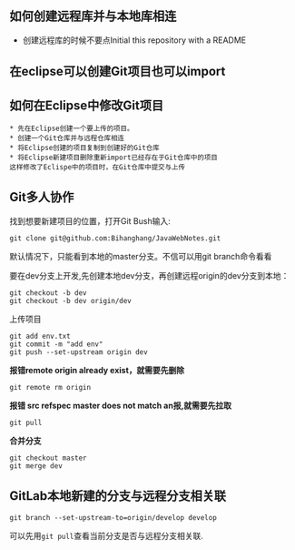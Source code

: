 ## 如何创建远程库并与本地库相连

* 创建远程库的时候不要点Initial this repository with a README

## 在eclipse可以创建Git项目也可以import

## 如何在Eclipse中修改Git项目

    * 先在Eclipse创建一个要上传的项目。
    * 创建一个Git仓库并与远程仓库相连
    * 将Eclipse创建的项目复制到创建好的Git仓库
    * 将Eclipse新建项目删除重新import已经存在于Git仓库中的项目
    这样修改了Eclispe中的项目时，在Git仓库中提交与上传

## Git多人协作

找到想要新建项目的位置，打开Git Bush输入:

```
git clone git@github.com:Bihanghang/JavaWebNotes.git
```

默认情况下，只能看到本地的master分支。不信可以用git branch命令看看

要在dev分支上开发,先创建本地dev分支，再创建远程origin的dev分支到本地：

```
git checkout -b dev
git checkout -b dev origin/dev
```

上传项目

```
git add env.txt
git commit -m "add env"
git push --set-upstream origin dev
```

**报错remote origin already exist，就需要先删除**

```
git remote rm origin
```

**报错 src refspec master does not match an报,就需要先拉取**

```
git pull
```

**合并分支**

```
git checkout master
git merge dev
```
## GitLab本地新建的分支与远程分支相关联
```
git branch --set-upstream-to=origin/develop develop
```
可以先用`git pull`查看当前分支是否与远程分支相关联.
